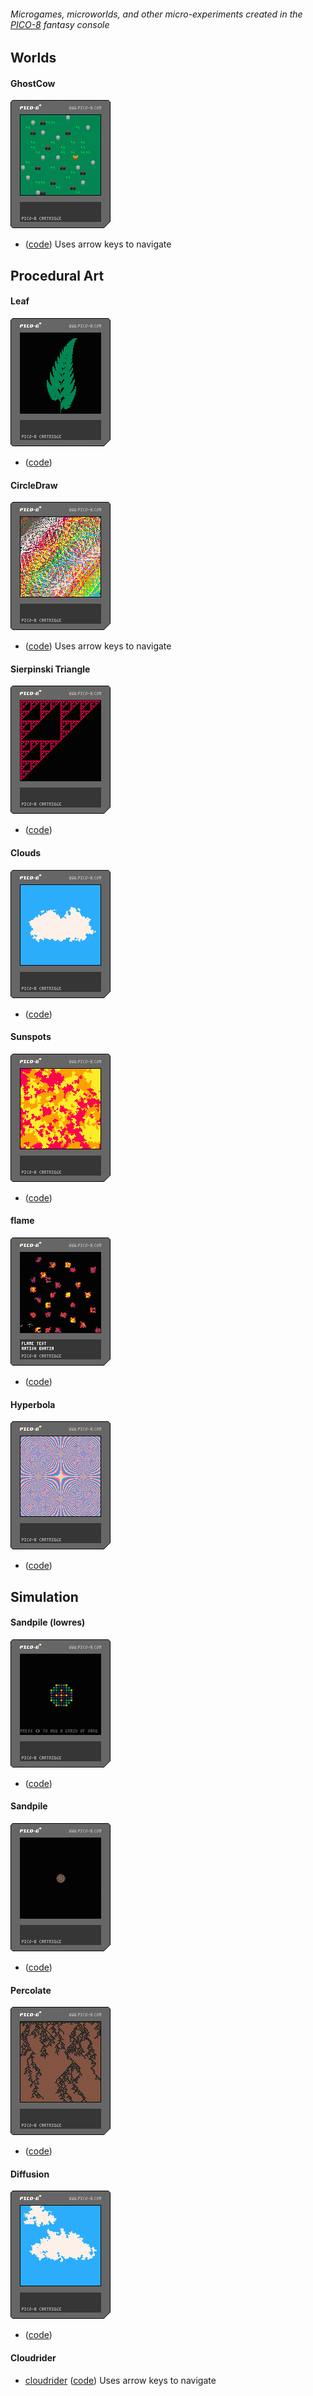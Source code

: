 ###### Microgames, microworlds, and other micro-experiments created in the [PICO-8](https://www.lexaloffle.com/pico-8.php) fantasy console

## Worlds

#### GhostCow
[![cart](games/ghostcow/ghostcow.p8.png)](games/ghostcow/)
- ([code](https://github.com/aatishb/microworlds/blob/master/games/ghostcow/sketch.lua)) Uses arrow keys to navigate

## Procedural Art

#### Leaf
[![cart](art/leaf/leaf.p8.png)](art/leaf/)
- ([code](https://github.com/aatishb/microworlds/blob/master/art/leaf/sketch.lua))

#### CircleDraw
[![cart](art/circledraw/circledraw.p8.png)](art/circledraw/)
- ([code](https://github.com/aatishb/microworlds/blob/master/art/circledraw/sketch.lua)) Uses arrow keys to navigate

#### Sierpinski Triangle
[![cart](art/sierpinski/sierpinski.p8.png)](art/sierpinski/)
- ([code](https://github.com/aatishb/microworlds/blob/master/art/sierpinski/sketch.lua))

#### Clouds
[![cart](art/clouds/clouds.p8.png)](art/clouds/)
- ([code](https://github.com/aatishb/microworlds/blob/master/art/clouds/sketch.lua))

#### Sunspots
[![cart](art/sunspots/sunspots.p8.png)](art/sunspots/)
- ([code](https://github.com/aatishb/microworlds/blob/master/art/sunspots/sketch.lua))

#### flame
[![cart](art/flame/flame.p8.png)](art/flame/)
- ([code](https://github.com/aatishb/microworlds/blob/master/art/flame/sketch.lua))

#### Hyperbola
[![cart](art/hyperbola/hyperbola.p8.png)](art/hyperbola/)
- ([code](https://github.com/aatishb/microworlds/blob/master/art/hyperbola/sketch.lua))

## Simulation

#### Sandpile (lowres)
[![cart](simulation/sandpile-lowres/sandpile.p8.png)](simulation/sandpile-lowres)
- ([code](https://github.com/aatishb/microworlds/blob/master/simulation/sandpile-lowres/sketch.lua))

#### Sandpile
[![cart](simulation/sandpile/sandpile.p8.png)](simulation/sandpile)
- ([code](https://github.com/aatishb/microworlds/blob/master/simulation/sandpile/sketch.lua))

#### Percolate
[![cart](simulation/percolation/percolate.p8.png)](simulation/percolation)
- ([code](https://github.com/aatishb/microworlds/blob/master/simulation/percolation/sketch.lua))

#### Diffusion
[![cart](simulation/diffusion/diffusion.p8.png)](simulation/diffusion)
- ([code](https://github.com/aatishb/microworlds/blob/master/simulation/diffusion/sketch.lua))

#### Cloudrider
- [cloudrider](simulation/cloudrider) ([code](https://github.com/aatishb/microworlds/blob/master/simulation/cloudrider/sketch.lua)) Uses arrow keys to navigate
